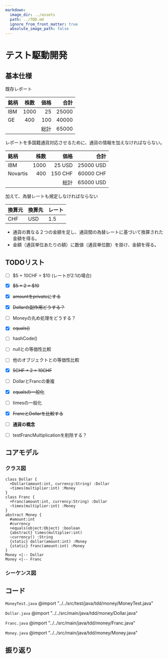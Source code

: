 ```yaml
---
markdown:
  image_dir: ../assets
  path: ../TDD.md
  ignore_from_front_matter: true
  absolute_image_path: false
---
```


# テスト駆動開発


## 基本仕様


既存レポート

|銘柄|株数|価格|合計|
|:---- |:----:|----:|----:|
|IBM |1000|25  |25000|
|GE  |400 |100 |40000|
|    |    |総計 |65000|

レポートを多国籍通貨対応させるために、通貨の情報を加えなければならない。

|銘柄       |株数  |価格  |合計  |
|:----     |----:|----:|----:|
|IBM       |1000|25 USD  |25000 USD|
|Novartis  |400 |150 CHF |60000 CHF|
|          |    |総計 |65000 USD|

加えて、為替レートも規定しなければならない

|換算元|換算先|レート|
|:----|:----|:----|
|CHF|USD|1.5|

+ 通貨の異なる２つの金額を足し、通貨間の為替レートに基づいて換算された金額を得る。
+ 金額（通貨単位あたりの額）に数値（通貨単位数）を掛け、金額を得る。

## TODOリスト

+ [ ] \$5 + 10CHF = \$10 (レートが2:1の場合)
+ [x] ~~\$5 * 2 = \$10~~
+ [x] ~~amountをprivateにする~~
+ [x] ~~Dollarの副作用どうする？~~
+ [ ] Moneyの丸め処理をどうする？
+ [x] ~~equals()~~
+ [ ] hashCode()
+ [ ] nullとの等価性比較
+ [ ] 他のオブジェクトとの等価性比較
+ [x] ~~5CHF + 2 = 10CHF~~
+ [ ] DollarとFrancの重複
+ [x] ~~equalsの一般化~~
+ [ ] timesの一般化
+ [x] ~~FrancとDollarを比較する~~
+ [ ] **通貨の概念**
+ [ ] testFrancMultiplicationを削除する？


## コアモデル
### クラス図
```puml
class Dollar {
  +Dollar(amount:int, currency:String) :Dollar
  ~times(multiplier:int) :Money
}
class Franc {
  +Franc(amount:int, currency:String) :Dollar
  ~times(multiplier:int) :Money
}
abstract Money {
  #amount:int
  #currency  
  +equals(object:Object) :boolean  
  {abstract} times(multiplier:int)
  ~currency() :String
  {static} dollar(amount:int) :Money
  {static} franc(amount:int) :Money  
}
Money <|-- Dollar
Money <|-- Franc
```
### シーケンス図

## コード
`MoneyTest.java`
@import "../../src/test/java/tdd/money/MoneyTest.java"

`Dollar.java`
@import "../../src/main/java/tdd/money/Dollar.java"

`Franc.java`
@import "../../src/main/java/tdd/money/Franc.java"

`Money.java`
@import "../../src/main/java/tdd/money/Money.java"

## 振り返り
